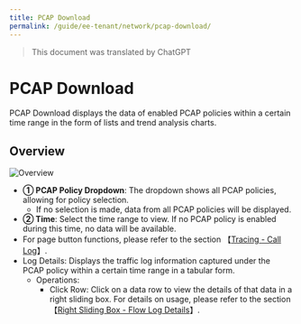 ```yaml
---
title: PCAP Download
permalink: /guide/ee-tenant/network/pcap-download/
---
```


> This document was translated by ChatGPT

# PCAP Download

PCAP Download displays the data of enabled PCAP policies within a certain time range in the form of lists and trend analysis charts.

## Overview

![Overview](https://yunshan-guangzhou.oss-cn-beijing.aliyuncs.com/pub/pic/20230920650ac82daa46d.png)

- **① PCAP Policy Dropdown**: The dropdown shows all PCAP policies, allowing for policy selection.
  - If no selection is made, data from all PCAP policies will be displayed.
- **② Time**: Select the time range to view. If no PCAP policy is enabled during this time, no data will be available.
- For page button functions, please refer to the section 【[Tracing - Call Log](../tracing/call-log/)】.
- Log Details: Displays the traffic log information captured under the PCAP policy within a certain time range in a tabular form.
  - Operations:
    - Click Row: Click on a data row to view the details of that data in a right sliding box. For details on usage, please refer to the section 【[Right Sliding Box - Flow Log Details](../tracing/right-sliding-box/)】.